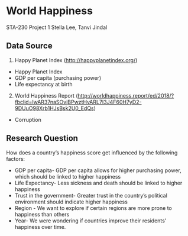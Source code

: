 # World Happiness
STA-230 Project 1
Stella Lee, Tanvi Jindal

## Data Source
1. Happy Planet Index (http://happyplanetindex.org/)
  * Happy Planet Index
  * GDP per capita (purchasing power)
  * Life expectancy at birth
  
2. World Happiness Report (http://worldhappiness.report/ed/2018/?fbclid=IwAR37naSOvjBPwztHvARL7I3J4F60H7yD2-9DUuO98Xrb1HJsBsk2U0_EdQs) 
  * Corruption

## Research Question
How does a country’s happiness score get influenced by the following factors:
   * GDP per capita- GDP per capita allows for higher purchasing power, which should be linked to higher happiness
   * Life Expectancy- Less sickness and death should be linked to higher happiness
   * Trust in the government- Greater trust in the country’s political environment should indicate higher happiness
   * Region - We want to explore if certain regions are more prone to happiness than others
   * Year- We were wondering if countries improve their residents’ happiness over time.
